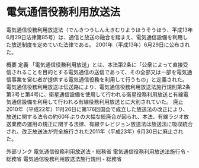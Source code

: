 # 電気通信役務利用放送法

電気通信役務利用放送法（でんきつうしんえきむりようほうそうほう、平成13年6月29日法律第85号）は、通信と放送の融合を踏まえ、電気通信設備を利用した放送制度を定めていた法律である。
2001年（平成13年）6月29日に公布された。

概要
定義
「電気通信役務利用放送」とは、本法第2条に「公衆によって直接受信されることを目的とする電気通信の送信であって、その全部又は一部を電気通信事業を営む者が提供する電気通信役務を利用して行うもの」と定義された。
電気通信役務利用放送は伝送路により、電気通信役務利用放送法施行規則第2条第3号と第4号に、衛星通信設備を使用して行われる衛星役務利用放送と有線電気通信設備を利用して行われる有線役務利用放送とに大別されていた。
廃止
2010年（平成22年）11月26日に第176回国会で成立した放送法の改正により、放送に関する法令の約60年ぶりの大幅な統廃合が図られ、本法、有線ラジオ放送業務の運用の規正に関する法律、有線テレビジョン放送法は放送法に吸収統合され、改正放送法が完全施行された2011年（平成23年）6月30日に廃止された。

外部リンク
電気通信役務利用放送法 - 総務省
電気通信役務利用放送法施行令 - 総務省
電気通信役務利用放送法施行規則 - 総務省